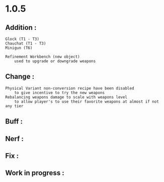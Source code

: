 # 1.0.5
## Addition : 
    Glock (T1 - T3)
    Chauchat (T1 - T3)
    Minigun (T6)

    Refinement Workbench (new object)
        used to upgrade or downgrade weapons

## Change : 
    Physical Variant non-conversion recipe have been disabled
        to give incentive to try the new weapons
    Rebalancing weapons damage to scale with weapons level
        to allow player's to use their favorite weapons at almost if not any tier

## Buff :

## Nerf : 

## Fix : 
	
## Work in progress :
